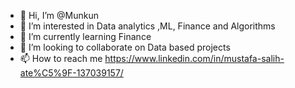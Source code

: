 - 👋 Hi, I’m @Munkun
- 👀 I’m interested in Data analytics ,ML, Finance and Algorithms
- 🌱 I’m currently learning Finance
- 💞️ I’m looking to collaborate on Data based projects
- 📫 How to reach me https://www.linkedin.com/in/mustafa-salih-ate%C5%9F-137039157/


